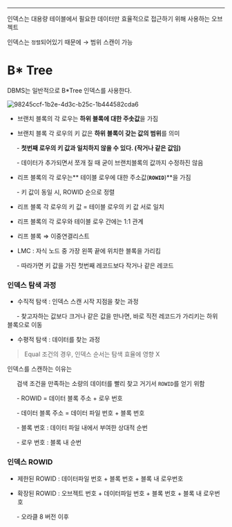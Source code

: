   

_______
  
인덱스는 대용량 테이블에서 필요한 데이터만 효율적으로 접근하기 위해 사용하는 오브젝트

인덱스는 `정렬`되어있기 때문에 → 범위 스캔이 가능

  
# B* Tree

DBMS는 일반적으로 B*Tree 인덱스를 사용한다.

![98245ccf-1b2e-4d3c-b25c-1b444582cda6](https://prod-files-secure.s3.us-west-2.amazonaws.com/d575ed96-de76-4b49-9077-84702d32c50e/4794d1f0-3d97-4bc3-94e6-ebf6970dcafb/Untitled.png?X-Amz-Algorithm=AWS4-HMAC-SHA256&X-Amz-Content-Sha256=UNSIGNED-PAYLOAD&X-Amz-Credential=AKIAT73L2G45HZZMZUHI%2F20240420%2Fus-west-2%2Fs3%2Faws4_request&X-Amz-Date=20240420T194110Z&X-Amz-Expires=3600&X-Amz-Signature=829032cc449ff0ef900282c6cffb85f13721db8516bfc8e9b83e076bc6ec378f&X-Amz-SignedHeaders=host&x-id=GetObject)
- 브랜치 블록의 각 로우는 **하위 블록에 대한 주솟값**을 가짐

- 브랜치 블록 각 로우의 키 값은 **하위 블록이 갖는 값의 범위**를 의미

&ensp; &ensp; - **첫번째 로우의 키 값과 일치하지 않을 수 있다. (작거나 같은 값임)**

&ensp; &ensp; - 데이터가 추가되면서 쪼개 질 때 굳이 브랜치블록의 값까지 수정하진 않음

- 리프 블록의 각 로우는** 테이블 로우에 대한 주소값(**`ROWID`**)**을 가짐

&ensp; &ensp; - 키 값이 동일 시, ROWID 순으로 정렬

- 리프 블록 각 로우의 키 값 = 테이블 로우의 키 값 서로 일치

- 리프 블록의 각 로우와 테이블 로우 간에는 1:1 관계

- 리프 블록 ⇒ 이중연결리스트

  
- LMC : 자식 노드 중 가장 왼쪽 끝에 위치한 블록을 가리킴

&ensp; &ensp; - 따라가면 키 값을 가진 첫번째 레코드보다 작거나 같은 레코드

  
### 인덱스 탐색 과정

- 수직적 탐색 : 인덱스 스캔 시작 지점을 찾는 과정

&ensp; &ensp; - 찾고자하는 값보다 크거나 같은 값을 만나면, 바로 직전 레코드가 가리키는 하위 블록으로 이동

- 수평적 탐색 : 데이터를 찾는 과정

  
>Equal 조건의 경우, 인덱스 순서는 탐색 효율에 영향 X

  
  
인덱스를 스캔하는 이유는

&ensp; &ensp; 검색 조건을 만족하는 소량의 데이터를 빨리 찾고 거기서 `ROWID`를 얻기 위함

&ensp; &ensp; - ROWID = 데이터 블록 주소 + 로우 번호

&ensp; &ensp; - 데이터 블록 주소 = 데이터 파일 번호 + 블록 번호

&ensp; &ensp; - 블록 번호 : 데이터 파일 내에서 부여한 상대적 순번

&ensp; &ensp; - 로우 번호 : 블록 내 순번

  
### 인덱스 ROWID

- 제한된 ROWID : 데이터파일 번호 + 블록 번호 + 블록 내 로우번호

- 확장된 ROWID : 오브젝트 번호 + 데이터파일 번호 + 블록 번호 + 블록 내 로우번호

&ensp; &ensp; - 오라클 8 버전 이후

&ensp; &ensp;   